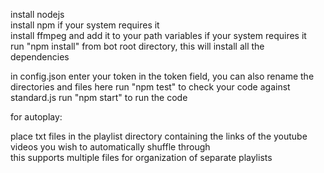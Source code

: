 install nodejs  
install npm if your system requires it  
install ffmpeg and add it to your path variables if your system requires it  
run "npm install" from bot root directory, this will install all the dependencies  

in config.json enter your token in the token field, you can also rename the directories and files here
run "npm test" to check your code against standard.js
run "npm start" to run the code

for autoplay:  

place txt files in the playlist directory containing the links of the youtube videos you wish to automatically shuffle through  
this supports multiple files for organization of separate playlists  
